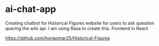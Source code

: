 # ai-chat-app

Creating chatbot for Historical Figures website for users to ask question quering the wiki api. I am using Rasa to create this. Frontend in React

https://github.com/horiaomar25/Historical-Figures
